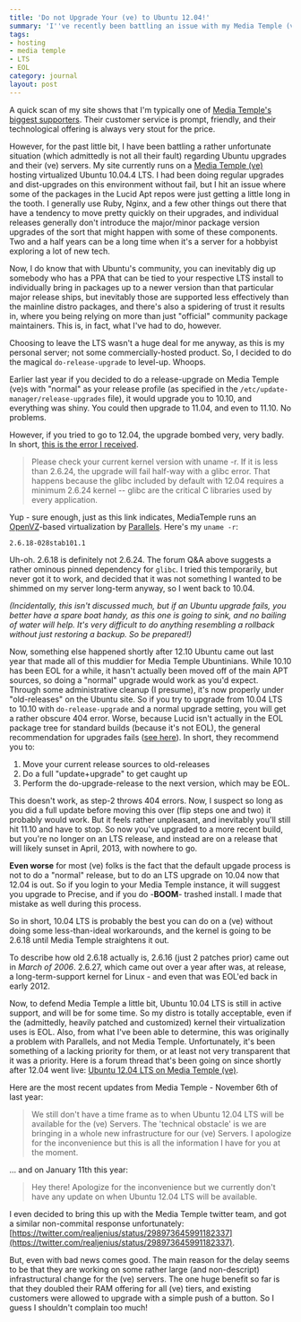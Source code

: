 ```yaml
---
title: 'Do not Upgrade Your (ve) to Ubuntu 12.04!'
summary: 'I''ve recently been battling an issue with my Media Temple (ve), and a rather archaic kernel. I share it here in the hopes you won''t get bitten too.'
tags:
- hosting
- media temple
- LTS
- EOL
category: journal
layout: post
---
```


A quick scan of my site shows that I'm typically one of [Media Temple's](http://www.mediatemple.net) [biggest supporters](/tag/media%20temple/). Their customer service is prompt, friendly, and their technological offering is always very stout for the price.

However, for the past little bit, I have been battling a rather unfortunate situation (which admittedly is not all their fault) regarding Ubuntu upgrades and their (ve) servers. My site currently runs on a [Media Temple (ve)](http://mediatemple.net/webhosting/ve/) hosting virtualized Ubuntu 10.04.4 LTS. I had been doing regular upgrades and dist-upgrades on this environment without fail, but I hit an issue where some of the packages in the Lucid Apt repos were just getting a little long in the tooth. I generally use Ruby, Nginx, and a few other things out there that have a tendency to move pretty quickly on their upgrades, and individual releases generally don't introduce the major/minor package version upgrades of the sort that might happen with some of these components. Two and a half years can be a long time when it's a server for a hobbyist exploring a lot of new tech.

Now, I do know that with Ubuntu's community, you can inevitably dig up somebody who has a PPA that can be tied to your respective LTS install to individually bring in packages up to a newer version than that particular major release ships, but inevitably those are supported less effectively than the mainline distro packages, and there's also a spidering of trust it results in, where you being relying on more than just "official" community package maintainers. This is, in fact, what I've had to do, however.

Choosing to leave the LTS wasn't a huge deal for me anyway, as this is my personal server; not some commercially-hosted product. So, I decided to do the magical `do-release-upgrade` to level-up. Whoops.

Earlier last year if you decided to do a release-upgrade on Media Temple (ve)s with "normal" as your release profile (as specified in the `/etc/update-manager/release-upgrades` file), it would upgrade you to 10.10, and everything was shiny. You could then upgrade to 11.04, and even to 11.10. No problems.

However, if you tried to go to 12.04, the upgrade bombed very, very badly. In short, [this is the error I received](http://askubuntu.com/questions/146610/why-does-upgrading-to-12-04-on-an-openvz-vps-warn-that-the-kernel-size-is-0).

> Please check your current kernel version with uname -r. If it is less than 2.6.24, the upgrade will fail half-way with a glibc error. That happens because the glibc included by default with 12.04 requires a minimum 2.6.24 kernel -- glibc are the critical C libraries used by every application.

Yup - sure enough, just as this link indicates, MediaTemple runs an [OpenVZ](http://openvz.org/Main_Page)-based virtualization by [Parallels](http://www.parallels.com/). Here's my `uname -r`:

	2.6.18-028stab101.1

Uh-oh. 2.6.18 is definitely not 2.6.24. The forum Q&A above suggests a rather ominous pinned dependency for `glibc`. I tried this temporarily, but never got it to work, and decided that it was not something I wanted to be shimmed on my server long-term anyway, so I went back to 10.04.

*(Incidentally, this isn't discussed much, but if an Ubuntu upgrade fails, you better have a spare boat handy, as this one is going to sink, and no bailing of water will help. It's very difficult to do anything resembling a rollback without just restoring a backup. So be prepared!)*

Now, something else happened shortly after 12.10 Ubuntu came out last year that made all of this muddier for Media Temple Ubuntinians. While 10.10 has been EOL for a while, it hasn't actually been moved off of the main APT sources, so doing a "normal" upgrade would work as you'd expect. Through some administrative cleanup (I presume), it's now properly under "old-releases" on the Ubuntu site. So if you try to upgrade from 10.04 LTS to 10.10 with `do-release-upgrade` and a normal upgrade setting, you will get a rather obscure 404 error. Worse, because Lucid isn't actually in the EOL package tree for standard builds (because it's not EOL), the general recommendation for upgrades fails ([see here](https://help.ubuntu.com/community/EOLUpgrades)). In short, they recommend you to:

1. Move your current release sources to old-releases
1. Do a full "update+upgrade" to get caught up
1. Perform the do-upgrade-release to the next version, which may be EOL.

This doesn't work, as step-2 throws 404 errors. Now, I suspect so long as you did a full update before moving this over (flip steps one and two) it probably would work. But it feels rather unpleasant, and inevitably you'll still hit 11.10 and have to stop. So now you've upgraded to a more recent build, but you're no longer on an LTS release, and instead are on a release that will likely sunset in April, 2013, with nowhere to go.

**Even worse** for most (ve) folks is the fact that the default upgade process is not to do a "normal" release, but to do an LTS upgrade on 10.04 now that 12.04 is out. So if you login to your Media Temple instance, it will suggest you upgrade to Precise, and if you do -**BOOM**- trashed install. I made that mistake as well during this process.

So in short, 10.04 LTS is probably the best you can do on a (ve) without doing some less-than-ideal workarounds, and the kernel is going to be 2.6.18 until Media Temple straightens it out.

To describe how old 2.6.18 actually is, 2.6.16 (just 2 patches prior) came out in *March of 2006*. 2.6.27, which came out over a year after was, at release, a long-term-support kernel for Linux - and even that was EOL'ed back in early 2012. 

Now, to defend Media Temple a little bit, Ubuntu 10.04 LTS is still in active support, and will be for some time. So my distro is totally acceptable, even if the (admittedly, heavily patched and customized) kernel their virtualization uses is EOL. Also, from what I've been able to determine, this was originally a problem with Parallels, and not Media Temple. Unfortunately, it's been something of a lacking priority for them, or at least not very transparent that it was a priority. Here is a forum thread that's been going on since shortly after 12.04 went live: [Ubuntu 12.04 LTS on Media Temple (ve)](https://forum.mediatemple.net/topic/6345-ve-ubuntu-1204-lts/).

Here are the most recent updates from Media Temple - November 6th of last year:

> We still don't have a time frame as to when Ubuntu 12.04 LTS will be available for the (ve) Servers.  The 'technical obstacle' is we are bringing in a whole new infrastructure for our (ve) Servers.  I apologize for the inconvenience but this is all the information I have for you at the moment. 

... and on January 11th this year:

> Hey there! Apologize for the inconvenience but we currently don't have any update on when Ubuntu 12.04 LTS will be available. 

I even decided to bring this up with the Media Temple twitter team, and got a similar non-commital response unfortunately: [https://twitter.com/realjenius/status/298973645991182337](https://twitter.com/realjenius/status/298973645991182337).

But, even with bad news comes good. The main reason for the delay seems to be that they are working on some rather large (and non-descript) infrastructural change for the (ve) servers. The one huge benefit so far is that they doubled their RAM offering for all (ve) tiers, and existing customers were allowed to upgrade with a simple push of a button. So I guess I shouldn't complain too much!
